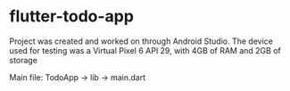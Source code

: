 # flutter-todo-app
Project was created and worked on through Android Studio.
The device used for testing was a Virtual Pixel 6 API 29, with 4GB of RAM and 2GB of storage

Main file:
TodoApp -> lib -> main.dart

